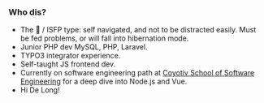 ### Who dis?
- The 🦔 / ISFP type: self navigated, and not to be distracted easily. Must be fed problems, or will fall into hibernation mode.
- Junior PHP dev MySQL, PHP, Laravel.
- TYPO3 integrator experience.
- Self-taught JS frontend dev. 
- Currently on software engineering path at [Coyotiv School of Software Engineering](https://www.coyotiv.com/school-of-software-engineering/full-time/) for a deep dive into Node.js and Vue.
- Hi De Long!

